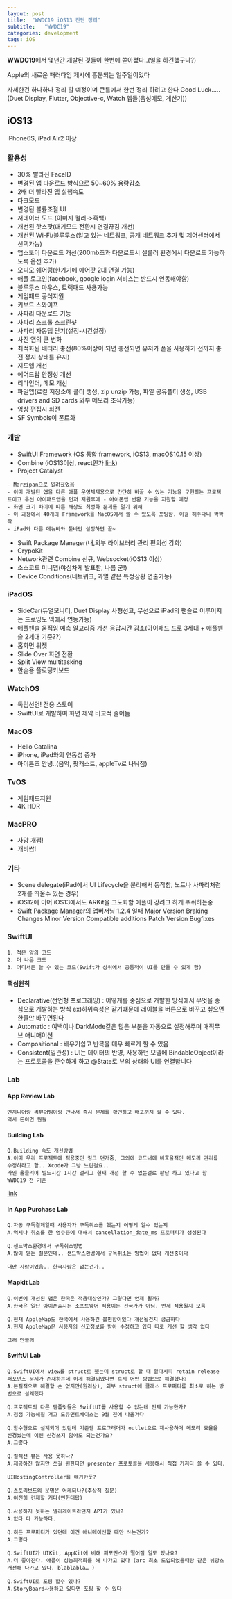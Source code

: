 ```yaml
---
layout: post
title:  "WWDC19 iOS13 간단 정리"
subtitle:   "WWDC19"
categories: development
tags: iOS
---
```


**WWDC19**에서 몇년간 개발된 것들이 한번에 쏟아졌다..(일을 하긴했구나?)

Apple의 새로운 패러다임 제시에 흥분되는 일주일이었다

자세한건 하나하나 정리 할 예정이며 큰틀에서 한번 정리 하려고 한다
Good Luck.....(Duet Display, Flutter, Objective-c, Watch 앱들(음성메모, 계산기))

## iOS13

iPhone6S, iPad Air2 이상

### 활용성
- 30% 빨라진 FaceID
- 변경된 앱 다운로드 방식으로 50~60% 용량감소
- 2배 더 빨라진 앱 실행속도
- 다크모드
- 변경된 볼륨조절 UI
- 저데이터 모드 (이미지 컬러->흑백)
- 개선된 핫스팟(대기모드 전환시 연결끊김 개선)
- 개선된 Wi-Fi/블루투스(알고 있는 네트워크, 공개 네트워크 추가 및 제어센터에서 선택가능)
- 앱스토어 다운로드 개선(200mb초과 다운로드시 셀룰러 환경에서 다운로드 가능하도록 옵션 추가)
- 오디오 쉐어링(한기기에 에어팟 2대 연결 가능)
- 애플 로그인(facebook, google login 서비스는 반드시 연동해야함)
- 블루투스 마우스, 트랙패드 사용가능
- 게임패드 공식지원
- 키보드 스와이프
- 사파리 다운로드 기능
- 사파리 스크롤 스크린샷
- 사파리 자동탭 닫기(설정-시간설정)
- 사진 앱의 큰 변화
- 최적화된 배터리 충전(80%이상이 되면 충전되면 유저가 폰을 사용하기 전까지 충전 정지 상태를 유지)
- 지도앱 개선
- 에어드랍 안정성 개선
- 리마인더, 메모 개선
- 파일앱(로컬 저장소에 폴더 생성, zip unzip 가능, 파일 공유폴더 생성, USB drivers and SD cards 외부 메모리 조작가능) 
- 영상 편집시 회전
- SF Symbols이 폰트화

### 개발
- SwiftUI Framework (OS 통합 framework, iOS13, macOS10.15 이상)
- Combine (iOS13이상, react인가 [link](https://medium.com/gett-engineering/rxswift-to-apples-combine-cheat-sheet-e9ce32b14c5b))
- Project Catalyst
```
- Marzipan으로 알려졌었음
- 이미 개발된 앱을 다른 애플 운영체제용으로 간단히 바꿀 수 있는 기능을 구현하는 프로젝트이고 우선 아이패드앱을 먼저 지원후에 - 아이폰앱 변환 기능을 지원할 예정
- 화면 크기 차이에 따른 해상도 최정화 문제를 덜기 위해
- 이 과정에서 40개의 Framework를 MacOS에서 쓸 수 있도록 포팅함. 이걸 해주다니 짝짝짝
- iPad와 다른 메뉴바와 툴바만 설정하면 끝~
```
- Swift Package Manager(내,외부 라이브러리 관리 편의성 강화)
- CrypoKit
- Network관련 Combine 신규, Websocket(iOS13 이상)
- 소스코드 미니맵(야심차게 발표함, 나름 굳!)
- Device Conditions(네트워크, 과열 같은 특정상황 연출가능)

### iPadOS
- SideCar(듀얼모니터, Duet Display 사형선고, 무선으로 iPad의 팬슬로 이루어지는 드로잉도 맥에서 연동가능)
- 애플팬슬 움직임 예측 알고리즘 개선 응답시간 감소(아이패드 프로 3세대 + 애플펜슬 2세대 기준??)
- 홈화면 위젯
- Slide Over 화면 전환
- Split View multitasking
- 한손용 플로팅키보드

### WatchOS
- 독립선언! 전용 스토어
- SwiftUI로 개발하여 화면 제약 비교적 줄어듬

### MacOS
- Hello Catalina
- iPhone, iPad와의 연동성 증가
- 아이튠즈 안녕..(음악, 팟캐스트, appleTv로 나눠짐)

### TvOS
- 게임패드지원
- 4K HDR

### MacPRO
- 사양 개쩜!
- 개비쌈!

### 기타
- Scene delegate(iPad에서 UI Lifecycle을 분리해서 동작함, 노트나 사파리처럼 2개를 띄울수 있는 경우)
- iOS12에 이어 iOS13에서도 ARKit을 고도화함 애플이 강려크 하게 푸쉬하는중
- Swift Package Manager의 앱버저닝
1.2.4 일때
Major Version Braking Changes
Minor Version Compatible additions
Patch Version Bugfixes

### SwiftUI
  ```
  1. 적은 양의 코드
  2. 더 나은 코드
  3. 어디서든 쓸 수 있는 코드(Swift가 상위에서 공통적이 UI를 만들 수 있게 함)
  ```
#### 핵심원칙
- Declarative(선언형 프로그래밍) : 어떻게를 중심으로 개발한 방식에서 무엇을 중심으로 개발하는 방식 ex)하위속성은 같기떄문에 레이블을 버튼으로 바꾸고 싶으면 한줄만 바꾸면된다
- Automatic : 여백이나 DarkMode같은 많은 부분을 자동으로 설정해주며 매직무브 애니매이션
- Compositional : 배우기쉽고 반복을 매우 빠르게 할 수 있음
- Consistent(일관성) : UI는 데이터의 반영, 사용하던 모델에 BindableObject이라는 프로토콜을 준수하게 하고 @State로 뷰의 상태와 UI를 연결합니다

### Lab

#### App Review Lab

```
엔지니어랑 리뷰어팀이랑 만나서 즉시 문제를 확인하고 배포까지 할 수 있다.
역시 돈이면 뭔들
```

#### Building Lab

```
Q.Building 속도 개선방법
A.이미 우리 프로젝트에 적용중인 링크 던저줌, 그외에 코드내에 비효울적인 메모리 관리를 수정하라고 함.. Xcode가 그냥 느린걸요..
라인 올클리어 빌드시간 1시간 걸리고 현재 개선 할 수 없는걸로 판단 하고 있다고 함 WWDC19 전 기준
```
[link](https://medium.com/@joshgare/8-tips-to-speed-up-your-swift-build-and-compile-times-in-xcode-73081e1d84ba)


#### In App Purchase Lab
```
Q.자동 구독결제일때 사용자가 구독취소를 했는지 어떻게 알수 있는지
A.역시나 취소를 한 영수증에 대해서 cancellation_date_ms 프로퍼티가 생성된다

Q.샌드박스환경에서 구독취소방법
A.많이 받는 질문인데.. 샌드박스환경에서 구독취소는 방법이 없다 개선중이다

대만 사람이었음.. 한국사람은 없는건가..
```

#### Mapkit Lab
```
Q.이번에 개선된 맵은 한국은 적용대상인가? 그렇다면 언제 될까?
A.한국은 일단 아이폰출시든 소프트웨어 적용이든 선국가가 아님. 언제 적용될지 모름

Q.현재 AppleMap도 한국에서 사용하긴 불편함이있다 개선될건지 궁금하다
A.현재 AppleMap은 사용자의 신고정보를 받아 수정하고 있다 따로 개선 할 생각 없다

그래 안쓸께
```

#### SwiftUI Lab
```
Q.SwiftUI에서 view를 struct로 했는데 struct로 할 때 알다시피 retain release 퍼포먼스 문제가 존재하는데 이게 해결되었다면 혹시 어떤 방법으로 해결했나?
A.본질적으로 해결할 순 없지만(원리상), 외부 struct에 클래스 프로퍼티를 최소로 하는 방법으로 설계했다

Q.프로젝트의 다른 템플릿들은 SwiftUI를 사용할 수 없는데 언제 가능한가?
A.점점 가능해질 거고 도큐먼트베이스는 9월 전에 나올거다

Q.함수형으로 설계되어 있던데 기존엔 프로그래머가 outlet으로 재사용하며 메모리 효율을 신경썼는데 이젠 신경쓰지 않아도 되는건가요?
A.그렇다

Q.컬렉션 뷰는 사용 못하나?
A.제공하진 않지만 쓰길 원한다면 presenter 프로토콜을 사용해서 직접 가져다 쓸 수 있다.

UIHostingController를 얘기한듯?

Q.스토리보드의 운명은 어케되나?(추상적 질문)
A.여전히 건재할 거다(뻔한대답)

Q.사용하지 못하는 델리게이트라던지 API가 있나?
A.없다 다 가능하다.

Q.히든 프로퍼티가 있던데 이건 애니메이션할 때만 쓰는건가?
A.그렇다

Q.SwiftUI가 UIKit, AppKit에 비해 퍼포먼스가 떨어질 일도 있나요?
A.더 좋아진다. 애플이 성능최적화를 해 나가고 있다 (arc 최초 도입되었을때랑 같은 뉘앙스 개선해 나가고 있다. blablabla… )

Q.SwiftUI로 포팅 할수 있나?
A.StoryBoard사용하고 있다면 포팅 할 수 있다
```
